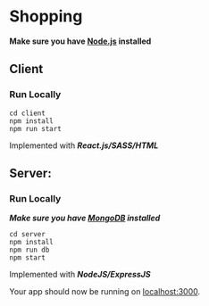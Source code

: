 # Shopping

**Make sure you have [Node.js](https://nodejs.org/en/) installed**
## Client
### Run Locally
```
cd client
npm install
npm run start
```
Implemented with ***React.js/SASS/HTML***

## Server:
### Run Locally
***Make sure you have [MongoDB](https://www.mongodb.com/download-center?filter=enterprise#enterprise) installed***
```
cd server
npm install
npm run db
npm start
```
Implemented with ***NodeJS/ExpressJS***

Your app should now be running on [localhost:3000](http://localhost:3000/).
